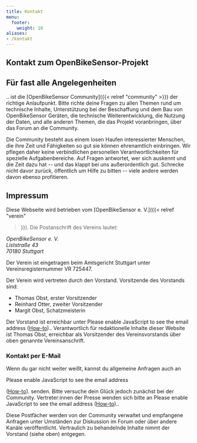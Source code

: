 ```yaml
---
title: Kontakt
menu:
  footer:
    weight: 10
aliases:
- /kontakt
---
```


<section class="row td-box td-box--1 position-relative">
<div class="container text-center td-arrow-down">

# Kontakt zum OpenBikeSensor-Projekt

</div>
</section>

<section class="container content">

## Für fast alle Angelegenheiten

.. ist die [OpenBikeSensor Community]({{< relref
"community" >}}) der richtige Anlaufpunkt. Bitte richte deine Fragen zu allen
Themen rund um technische Inhalte, Unterstützung bei der Beschaffung und dem
Bau von OpenBikeSensor Geräten, die technische Weiterentwicklung, die Nutzung
der Daten, und alle anderen Themen, die das Projekt voranbringen, über das
Forum an die Community.

Die Community besteht aus einem losen Haufen interessierter Menschen, die ihre
Zeit und Fähigkeiten so gut sie können ehrenamtlich einbringen. Wir pflegen
daher keine verbindlichen personellen Verantwortlichkeiten für spezielle
Aufgabenbereiche. Auf Fragen antwortet, wer sich auskennt und die Zeit dazu hat
-- und das klappt bei uns außerordentlich gut. Schrecke nicht davor zurück,
öffentlich um Hilfe zu bitten -- viele andere werden davon ebenso profitieren.

</section>
<section class="container content">

## Impressum

Diese Webseite wird betrieben vom [OpenBikeSensor e. V.]({{< relref "verein"
>}}). Die Postanschrift des Vereins lautet:

<address>
OpenBikeSensor e. V.<br />
Liststraße 43<br />
70180 Stuttgart
</address>

Der Verein ist eingetragen beim Amtsgericht Stuttgart unter 
Vereinsregisternummer VR 725447.

Der Verein wird vertreten durch den Vorstand. Vorsitzende des Vorstands sind:

* Thomas Obst, erster Vorsitzender
* Reinhard Otter, zweiter Vorsitzender
* Margit Obst, Schatzmeisterin

Der Vorstand ist erreichbar unter <script type="text/javascript"><!--/* Generated by www.email-encoder.com */
for(var dcibss=["dA","QA","cw","Og","bQ","ZQ","PQ","YQ","ZQ","aQ","Lg","LQ","cw","bA","ZA","cA","bw","ZQ","aA","aQ","cg","cg","bg","dA","cw","Zg","YQ","Pg","aQ","aw","ZQ","PA","bg","bg","IA","aQ","YQ","aw","cA","bw","QA","bA","bg","Zw","cw","YQ","dg","aQ","Yg","ZQ","bw","cw","cw","Lw","Ig","cg","bw","Ig","ZA","bg","ZQ","Lg","Pg","PQ","bA","aw","cg","Yw","cw","ZQ","cg","Ig","Ig","Yg","dg","bg","bw","bw","YQ","bw","bA","cg","dA","IA","YQ","bg","Zw","bw","bw","cw","cg","bQ","YQ","PA"],pbcshz=[67,24,66,15,9,81,50,21,79,58,39,56,19,46,23,73,17,74,3,54,85,65,59,20,33,6,1,93,30,60,34,90,69,22,44,77,10,31,26,64,71,57,75,89,80,92,63,11,29,32,37,49,83,91,8,4,14,61,70,28,5,86,62,7,12,78,88,45,48,27,18,51,43,76,16,35,72,25,47,84,55,41,13,2,68,82,42,87,40,36,38,52,53,0],tftzqr=new Array,i=0;i<pbcshz.length;i++)tftzqr[pbcshz[i]]=dcibss[i];for(var i=0;i<tftzqr.length;i++)document.write(atob(tftzqr[i]+"=="));
// --></script><noscript>Please enable JavaScript to see the email address (<a href="https://www.email-encoder.com/enablejs/" target="_blank" rel="noopener noreferrer">How-to</a>).</noscript>.
Verantwortlich für redaktionelle Inhalte dieser Website ist Thomas Obst,
erreichbar als Vorsitzender des Vereinsvorstands über oben genannte
Vereinsanschrift.

### Kontakt per E-Mail

Wenn du gar nicht weiter weißt, kannst du allgemeine Anfragen auch an 
<script type="text/javascript"><!--/* Generated by www.email-encoder.com */
for(var vfawqb=["cg","bg","ZQ","cg","LQ","cg","aQ","bA","YQ","Lg","bw","Lg",
"ZQ","bg","Zg","aw","cw","bw","ZQ","cw","ZQ","bw","QA","cg","cw","cg","Ig",
"bg","Zg","Zw","bw","bQ","bw","ZQ","Yg","PA","PQ","YQ","IA","YQ","Ig","aw",
"QA","bw","cw","Pg","cA","bA","dA","Pg","ZQ","Yg","cw","bg","ZQ","Lw","bg",
"aQ","PA","aA","bQ","bw","Zg","YQ","Ig","cw","YQ","aQ","aQ","aQ","Zw","bA",
"aQ","bw","IA","bg","PQ","Ig","aQ","bg","aw","Og","bA","bw","Yw","cA"],
sjkvcl=[77,24,73,4,52,34,26,51,1,35,33,78,5,60,61,56,75,14,66,45,28,79,20,80,
29,37,39,67,18,81,21,9,76,30,25,0,46,84,40,49,8,70,63,64,44,85,65,12,13,58,
23,68,32,31,71,83,17,50,82,3,48,36,6,43,57,72,10,54,59,16,38,42,11,19,2,74,7,
47,69,55,27,15,53,62,41,22],qgcwtm=new Array,i=0;i<sjkvcl.length;i++)qgcwtm
[sjkvcl[i]]=vfawqb[i];for(var i=0;i<qgcwtm.length;i++)document.write(atob
(qgcwtm[i]+"=="));
// --></script><noscript>Please enable JavaScript to see the email address 
(<a href="https://www.email-encoder.com/enablejs/" target="_blank" 
rel="noopener noreferrer">How-to</a>).</noscript> senden. Bitte versuche 
dein Glück jedoch zunächst bei der Community.
Vertreter:innen der Presse wenden sich bitte an <script 
type="text/javascript"><!--/* Generated by www.email-encoder.com */
for(var ffxidl=["ZQ","aA","bQ","cw","Lg","cw","IA","cw","ZQ","LQ","Ig","cg",
"Ig","YQ","QA","PA","cw","Zw","bw","cw","bw","cw","cg","ZQ","cA","bA","bw",
"cw","aQ","aQ","aQ","aw","Ig","bw","cg","aw","bw","bg","YQ","YQ","cA","cg",
"ZQ","cA","bw","Yg","PA","YQ","PQ","QA","ZQ","Ig","ZQ","cg","bg","bA","cg",
"cw","Lw","Yg","cg","Pg","bg","IA","YQ","bA","bg","Lg","Yw","ZQ","aw","aQ",
"PQ","Pg","ZQ","cw","bA","cw","dA","bw","cA","Zg","aQ","ZQ","Og","bg","Zw",
"ZQ","bQ","ZQ"],ajaxfs=[66,3,9,31,37,19,42,64,18,54,8,84,41,51,22,86,34,40,
38,79,14,65,36,70,24,12,68,47,28,73,11,74,59,80,62,29,23,33,88,45,16,39,63,
61,83,27,0,10,7,67,30,49,25,4,78,55,81,46,87,72,17,60,71,2,1,53,26,82,43,77,
58,56,48,89,5,76,44,20,13,35,69,6,52,21,15,57,85,32,50,75],vgamks=new Array,
i=0;i<ajaxfs.length;i++)vgamks[ajaxfs[i]]=ffxidl[i];for(var i=0;i<vgamks.
length;i++)document.write(atob(vgamks[i]+"=="));
// --></script><noscript>Please enable JavaScript to see the email address 
(<a href="https://www.email-encoder.com/enablejs/" target="_blank" 
rel="noopener noreferrer">How-to</a>).</noscript>. 

Diese Postfächer werden von der Community verwaltet und empfangene Anfragen
unter Umständen zur Diskussion im Forum oder über andere Kanäle veröffentlicht.
Vertraulich zu behandelnde Inhalte nimmt der Vorstand (siehe oben) entgegen.

</section>
